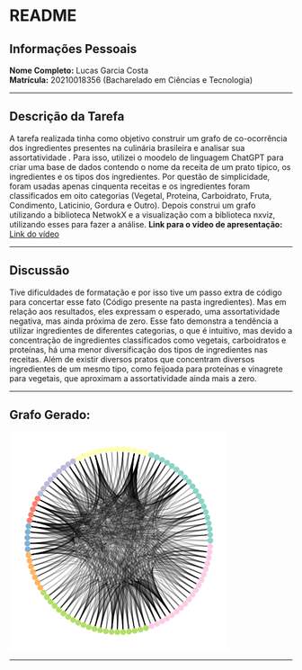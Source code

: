 # README

## Informações Pessoais
**Nome Completo:** Lucas Garcia Costa  
**Matrícula:**  20210018356 (Bacharelado em Ciências e Tecnologia)

---

## Descrição da Tarefa
A tarefa realizada tinha como objetivo construir um grafo de co-ocorrência dos ingredientes presentes na culinária brasileira e analisar sua assortatividade . Para isso, utilizei o moodelo de linguagem ChatGPT para criar uma base de dados contendo o nome da receita de um prato típico, os ingredientes e os tipos dos ingredientes. Por questão de simplicidade, foram usadas apenas cinquenta receitas e os ingredientes foram classificados em oito categorias (Vegetal, Proteina, Carboidrato, Fruta, Condimento, Laticinio, Gordura e Outro). Depois construi um grafo utilizando a biblioteca NetwokX e a visualização com a biblioteca nxviz, utilizando esses para fazer a análise.
**Link para o vídeo de apresentação:** [Link do vídeo](https://www.loom.com/share/f96cc5a067cb4f3caa812338e67079c2?sid=77db09c9-0d54-4b83-b6d4-93ae654f0bfa)

---

## Discussão
Tive dificuldades de formatação e por isso tive um passo extra de código para concertar esse fato (Código presente na pasta ingredientes). Mas em relação aos resultados, eles expressam o esperado, uma assortatividade negativa, mas ainda próxima de zero. Esse fato demonstra a tendência a utilizar ingredientes de diferentes categorias, o que é intuitivo, mas devido a concentração de ingredientes classificados como vegetais, carboidratos e proteínas, há uma menor diversificação dos tipos de ingredientes nas receitas. Além de existir diversos pratos que concentram diversos ingredientes de um mesmo tipo, como feijoada para proteínas e vinagrete para vegetais, que aproximam a assortatividade ainda mais a zero.

---

## Grafo Gerado:  
![Grago gerado](https://github.com/L-Garcia-C/AED2-UFRN/blob/c09de103cf270c9922131ee459116f3788a6bdf4/UN1/U1T2/images/grafo.png)

---
